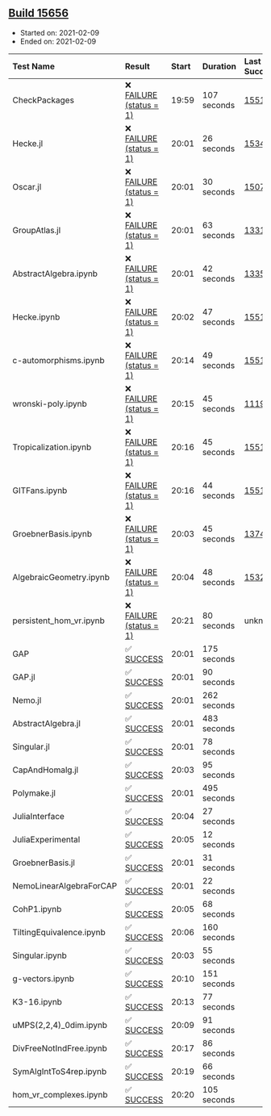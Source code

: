 ## [Build 15656](https://oscarci.mathematik.uni-kl.de/job/oscar/15656/)

* Started on: 2021-02-09
* Ended on: 2021-02-09

| Test Name    | Result | Start | Duration | Last Success | First Failure |
|:-------------|:-------|:------|:---------|:-------------|:--------------|
| CheckPackages | ❌ [FAILURE (status = 1)](https://oscarci.mathematik.uni-kl.de/job/oscar/15656/artifact/logs/build-15656/CheckPackages.log) | 19:59 | 107 seconds | [15514](https://oscarci.mathematik.uni-kl.de/job/oscar/15514/) | [15515](https://oscarci.mathematik.uni-kl.de/job/oscar/15515/) |
| Hecke.jl | ❌ [FAILURE (status = 1)](https://oscarci.mathematik.uni-kl.de/job/oscar/15656/artifact/logs/build-15656/Hecke.jl.log) | 20:01 | 26 seconds | [15344](https://oscarci.mathematik.uni-kl.de/job/oscar/15344/) | [15348](https://oscarci.mathematik.uni-kl.de/job/oscar/15348/) |
| Oscar.jl | ❌ [FAILURE (status = 1)](https://oscarci.mathematik.uni-kl.de/job/oscar/15656/artifact/logs/build-15656/Oscar.jl.log) | 20:01 | 30 seconds | [15079](https://oscarci.mathematik.uni-kl.de/job/oscar/15079/) | [15080](https://oscarci.mathematik.uni-kl.de/job/oscar/15080/) |
| GroupAtlas.jl | ❌ [FAILURE (status = 1)](https://oscarci.mathematik.uni-kl.de/job/oscar/15656/artifact/logs/build-15656/GroupAtlas.jl.log) | 20:01 | 63 seconds | [13311](https://oscarci.mathematik.uni-kl.de/job/oscar/13311/) | [13312](https://oscarci.mathematik.uni-kl.de/job/oscar/13312/) |
| AbstractAlgebra.ipynb | ❌ [FAILURE (status = 1)](https://oscarci.mathematik.uni-kl.de/job/oscar/15656/artifact/logs/build-15656/AbstractAlgebra.ipynb.log) | 20:01 | 42 seconds | [13355](https://oscarci.mathematik.uni-kl.de/job/oscar/13355/) | [13356](https://oscarci.mathematik.uni-kl.de/job/oscar/13356/) |
| Hecke.ipynb | ❌ [FAILURE (status = 1)](https://oscarci.mathematik.uni-kl.de/job/oscar/15656/artifact/logs/build-15656/Hecke.ipynb.log) | 20:02 | 47 seconds | [15514](https://oscarci.mathematik.uni-kl.de/job/oscar/15514/) | [15515](https://oscarci.mathematik.uni-kl.de/job/oscar/15515/) |
| c-automorphisms.ipynb | ❌ [FAILURE (status = 1)](https://oscarci.mathematik.uni-kl.de/job/oscar/15656/artifact/logs/build-15656/c-automorphisms.ipynb.log) | 20:14 | 49 seconds | [15514](https://oscarci.mathematik.uni-kl.de/job/oscar/15514/) | [15515](https://oscarci.mathematik.uni-kl.de/job/oscar/15515/) |
| wronski-poly.ipynb | ❌ [FAILURE (status = 1)](https://oscarci.mathematik.uni-kl.de/job/oscar/15656/artifact/logs/build-15656/wronski-poly.ipynb.log) | 20:15 | 45 seconds | [11192](https://oscarci.mathematik.uni-kl.de/job/oscar/11192/) | [11193](https://oscarci.mathematik.uni-kl.de/job/oscar/11193/) |
| Tropicalization.ipynb | ❌ [FAILURE (status = 1)](https://oscarci.mathematik.uni-kl.de/job/oscar/15656/artifact/logs/build-15656/Tropicalization.ipynb.log) | 20:16 | 45 seconds | [15514](https://oscarci.mathematik.uni-kl.de/job/oscar/15514/) | [15515](https://oscarci.mathematik.uni-kl.de/job/oscar/15515/) |
| GITFans.ipynb | ❌ [FAILURE (status = 1)](https://oscarci.mathematik.uni-kl.de/job/oscar/15656/artifact/logs/build-15656/GITFans.ipynb.log) | 20:16 | 44 seconds | [15514](https://oscarci.mathematik.uni-kl.de/job/oscar/15514/) | [15515](https://oscarci.mathematik.uni-kl.de/job/oscar/15515/) |
| GroebnerBasis.ipynb | ❌ [FAILURE (status = 1)](https://oscarci.mathematik.uni-kl.de/job/oscar/15656/artifact/logs/build-15656/GroebnerBasis.ipynb.log) | 20:03 | 45 seconds | [13748](https://oscarci.mathematik.uni-kl.de/job/oscar/13748/) | [13749](https://oscarci.mathematik.uni-kl.de/job/oscar/13749/) |
| AlgebraicGeometry.ipynb | ❌ [FAILURE (status = 1)](https://oscarci.mathematik.uni-kl.de/job/oscar/15656/artifact/logs/build-15656/AlgebraicGeometry.ipynb.log) | 20:04 | 48 seconds | [15322](https://oscarci.mathematik.uni-kl.de/job/oscar/15322/) | [15323](https://oscarci.mathematik.uni-kl.de/job/oscar/15323/) |
| persistent_hom_vr.ipynb | ❌ [FAILURE (status = 1)](https://oscarci.mathematik.uni-kl.de/job/oscar/15656/artifact/logs/build-15656/persistent_hom_vr.ipynb.log) | 20:21 | 80 seconds | unknown | unknown |
| GAP | ✅ [SUCCESS](https://oscarci.mathematik.uni-kl.de/job/oscar/15656/artifact/logs/build-15656/GAP.log) | 20:01 | 175 seconds |  |  |
| GAP.jl | ✅ [SUCCESS](https://oscarci.mathematik.uni-kl.de/job/oscar/15656/artifact/logs/build-15656/GAP.jl.log) | 20:01 | 90 seconds |  |  |
| Nemo.jl | ✅ [SUCCESS](https://oscarci.mathematik.uni-kl.de/job/oscar/15656/artifact/logs/build-15656/Nemo.jl.log) | 20:01 | 262 seconds |  |  |
| AbstractAlgebra.jl | ✅ [SUCCESS](https://oscarci.mathematik.uni-kl.de/job/oscar/15656/artifact/logs/build-15656/AbstractAlgebra.jl.log) | 20:01 | 483 seconds |  |  |
| Singular.jl | ✅ [SUCCESS](https://oscarci.mathematik.uni-kl.de/job/oscar/15656/artifact/logs/build-15656/Singular.jl.log) | 20:01 | 78 seconds |  |  |
| CapAndHomalg.jl | ✅ [SUCCESS](https://oscarci.mathematik.uni-kl.de/job/oscar/15656/artifact/logs/build-15656/CapAndHomalg.jl.log) | 20:03 | 95 seconds |  |  |
| Polymake.jl | ✅ [SUCCESS](https://oscarci.mathematik.uni-kl.de/job/oscar/15656/artifact/logs/build-15656/Polymake.jl.log) | 20:01 | 495 seconds |  |  |
| JuliaInterface | ✅ [SUCCESS](https://oscarci.mathematik.uni-kl.de/job/oscar/15656/artifact/logs/build-15656/JuliaInterface.log) | 20:04 | 27 seconds |  |  |
| JuliaExperimental | ✅ [SUCCESS](https://oscarci.mathematik.uni-kl.de/job/oscar/15656/artifact/logs/build-15656/JuliaExperimental.log) | 20:05 | 12 seconds |  |  |
| GroebnerBasis.jl | ✅ [SUCCESS](https://oscarci.mathematik.uni-kl.de/job/oscar/15656/artifact/logs/build-15656/GroebnerBasis.jl.log) | 20:01 | 31 seconds |  |  |
| NemoLinearAlgebraForCAP | ✅ [SUCCESS](https://oscarci.mathematik.uni-kl.de/job/oscar/15656/artifact/logs/build-15656/NemoLinearAlgebraForCAP.log) | 20:01 | 22 seconds |  |  |
| CohP1.ipynb | ✅ [SUCCESS](https://oscarci.mathematik.uni-kl.de/job/oscar/15656/artifact/logs/build-15656/CohP1.ipynb.log) | 20:05 | 68 seconds |  |  |
| TiltingEquivalence.ipynb | ✅ [SUCCESS](https://oscarci.mathematik.uni-kl.de/job/oscar/15656/artifact/logs/build-15656/TiltingEquivalence.ipynb.log) | 20:06 | 160 seconds |  |  |
| Singular.ipynb | ✅ [SUCCESS](https://oscarci.mathematik.uni-kl.de/job/oscar/15656/artifact/logs/build-15656/Singular.ipynb.log) | 20:03 | 55 seconds |  |  |
| g-vectors.ipynb | ✅ [SUCCESS](https://oscarci.mathematik.uni-kl.de/job/oscar/15656/artifact/logs/build-15656/g-vectors.ipynb.log) | 20:10 | 151 seconds |  |  |
| K3-16.ipynb | ✅ [SUCCESS](https://oscarci.mathematik.uni-kl.de/job/oscar/15656/artifact/logs/build-15656/K3-16.ipynb.log) | 20:13 | 77 seconds |  |  |
| uMPS(2,2,4)_0dim.ipynb | ✅ [SUCCESS](https://oscarci.mathematik.uni-kl.de/job/oscar/15656/artifact/logs/build-15656/uMPS-2-2-4-_0dim.ipynb.log) | 20:09 | 91 seconds |  |  |
| DivFreeNotIndFree.ipynb | ✅ [SUCCESS](https://oscarci.mathematik.uni-kl.de/job/oscar/15656/artifact/logs/build-15656/DivFreeNotIndFree.ipynb.log) | 20:17 | 86 seconds |  |  |
| SymAlgIntToS4rep.ipynb | ✅ [SUCCESS](https://oscarci.mathematik.uni-kl.de/job/oscar/15656/artifact/logs/build-15656/SymAlgIntToS4rep.ipynb.log) | 20:19 | 66 seconds |  |  |
| hom_vr_complexes.ipynb | ✅ [SUCCESS](https://oscarci.mathematik.uni-kl.de/job/oscar/15656/artifact/logs/build-15656/hom_vr_complexes.ipynb.log) | 20:20 | 105 seconds |  |  |
